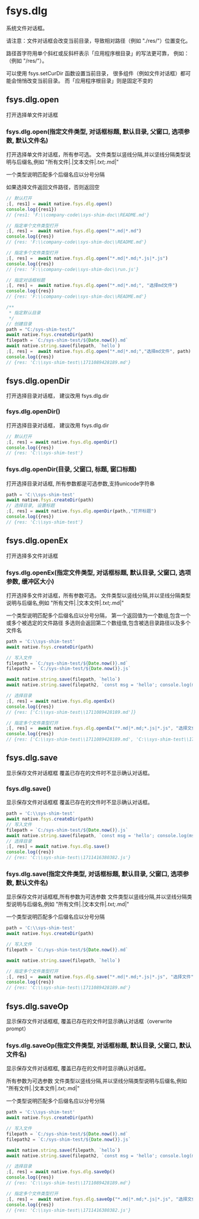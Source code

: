 # fsys.dlg

系统文件对话框。 

请注意：文件对话框会改变当前目录，导致相对路径（例如 "./res/"）位置变化。

路径首字符用单个斜杠或反斜杆表示「应用程序根目录」的写法更可靠，
例如：（例如 "/res/"）。 

可以使用 fsys.setCurDir 函数设置当前目录，
很多组件（例如文件对话框）都可能会悄悄改变当前目录。
而「应用程序根目录」则是固定不变的

## fsys.dlg.open

打开选择单文件对话框

###  fsys.dlg.open(指定文件类型, 对话框标题, 默认目录, 父窗口, 选项参数, 默认文件名)

打开选择单文件对话框，所有参可选。
 文件类型以竖线分隔,并以坚线分隔类型说明与后缀名,例如
"所有文件|*.*|文本文件|*.txt;*.md|" 

一个类型说明匹配多个后缀名应以分号分隔

如果选择文件返回文件路径，否则返回空

```js
// 默认打开
;[, res1] = await native.fsys.dlg.open()
console.log({res1})
// {res1: 'F:\\company-code\\sys-shim-doc\\README.md'}

// 指定单个文件类型打开
;[, res] =  await native.fsys.dlg.open("*.md|*.md")
console.log({res})
// {res: 'F:\\company-code\\sys-shim-doc\\README.md'}

// 指定多个文件类型打开
;[, res] =  await native.fsys.dlg.open("*.md|*.md;*.js|*.js")
console.log({res})
// {res: 'F:\\company-code\\sys-shim-doc\\run.js'}

// 指定对话框标题
;[, res] =  await native.fsys.dlg.open("*.md|*.md;", "选择md文件")
console.log({res})
// {res: 'F:\\company-code\\sys-shim-doc\\README.md'}

/**
 * 指定默认目录
 */ 
// 创建目录
path = "C:/sys-shim-test/"
await native.fsys.createDir(path)
filepath = `C:/sys-shim-test/${Date.now()}.md`
await native.string.save(filepath, `hello`)
;[, res] =  await native.fsys.dlg.open("*.md|*.md;","选择md文件", path)
console.log({res})
// {res: 'C:\\sys-shim-test\\1711089428189.md'}
```

## fsys.dlg.openDir

打开选择目录对话框，
建议改用 fsys.dlg.dir

### fsys.dlg.openDir()

打开选择目录对话框，
建议改用 fsys.dlg.dir

```js
// 默认打开
;[, res] = await native.fsys.dlg.openDir()
console.log({res})
// {res: 'C:\\sys-shim-test'}
```


### fsys.dlg.openDir(目录, 父窗口, 标题, 窗口标题)

打开选择目录对话框,
所有参数都是可选参数,支持unicode字符串

```js
path = 'C:\\sys-shim-test'
await native.fsys.createDir(path)
// 选择目录, 设置标题
;[, res] = await native.fsys.dlg.openDir(path,,"打开标题")
console.log({res})
// {res: 'C:\\sys-shim-test'}
```

##  fsys.dlg.openEx

打开选择多文件对话框

### fsys.dlg.openEx(指定文件类型, 对话框标题, 默认目录, 父窗口, 选项参数, 缓冲区大小)

打开选择多文件对话框，所有参数可选。
 文件类型以竖线分隔,并以坚线分隔类型说明与后缀名,例如
"所有文件|*.*|文本文件|*.txt;*.md|" 

一个类型说明匹配多个后缀名应以分号分隔，
第一个返回值为一个数组,包含一个或多个被选定的文件路径
多选则会返回第二个数组值,包含被选目录路径以及多个文件名

```js
path = 'C:\\sys-shim-test'
await native.fsys.createDir(path)

// 写入文件
filepath = `C:/sys-shim-test/${Date.now()}.md`
filepath2 = `C:/sys-shim-test/${Date.now()}.js`

await native.string.save(filepath, `hello`)
await native.string.save(filepath2, `const msg = 'hello'; console.log(msg)`)

// 选择目录
;[, res] = await native.fsys.dlg.openEx()
console.log({res})
// {res: ['C:\\sys-shim-test\\1711089428189.md']}

// 指定多个文件类型打开
;[, res] =  await native.fsys.dlg.openEx("*.md|*.md;*.js|*.js", "选择文件", path)
console.log({res})
// {res: ['C:\\sys-shim-test\\1711089428189.md', 'C:\\sys-shim-test\\1711416380382.js']}
```

## fsys.dlg.save

显示保存文件对话框框
覆盖已存在的文件时不显示确认对话框。

### fsys.dlg.save()

显示保存文件对话框框
覆盖已存在的文件时不显示确认对话框。

```js
path = 'C:\\sys-shim-test'
await native.fsys.createDir(path)
// 写入文件
filepath = `C:/sys-shim-test/${Date.now()}.js`
await native.string.save(filepath, `const msg = 'hello'; console.log(msg)`)
// 选择目录
;[, res] = await native.fsys.dlg.save()
console.log({res})
// {res: 'C:\\sys-shim-test\\1711416380382.js'}
```

### fsys.dlg.save(指定文件类型, 对话框标题, 默认目录, 父窗口, 选项参数, 默认文件名)

显示保存文件对话框框,所有参数为可选参数
 文件类型以竖线分隔,并以坚线分隔类型说明与后缀名,例如
"所有文件|*.*|文本文件|*.txt;*.md|" 

一个类型说明匹配多个后缀名应以分号分隔

```js
path = 'C:\\sys-shim-test'
await native.fsys.createDir(path)

// 写入文件
filepath = `C:/sys-shim-test/${Date.now()}.md`

await native.string.save(filepath, `hello`)

// 指定多个文件类型打开
;[, res] =  await native.fsys.dlg.save("*.md|*.md;*.js|*.js", "选择文件", path)
console.log({res})
// {res: 'C:\\sys-shim-test\\1711089428189.md'}
```

## fsys.dlg.saveOp

显示保存文件对话框框,
覆盖已存在的文件时显示确认对话框（overwrite prompt）

### fsys.dlg.saveOp(指定文件类型, 对话框标题, 默认目录, 父窗口, 默认文件名)

显示保存文件对话框框,
覆盖已存在的文件时显示确认对话框。 

所有参数为可选参数
 文件类型以竖线分隔,并以坚线分隔类型说明与后缀名,例如
"所有文件|*.*|文本文件|*.txt;*.md|" 

一个类型说明匹配多个后缀名应以分号分隔

```js
path = 'C:\\sys-shim-test'
await native.fsys.createDir(path)

// 写入文件
filepath = `C:/sys-shim-test/${Date.now()}.md`
filepath2 = `C:/sys-shim-test/${Date.now()}.js`

await native.string.save(filepath, `hello`)
await native.string.save(filepath2, `const msg = 'hello'; console.log(msg)`)

// 选择目录
;[, res] = await native.fsys.dlg.saveOp()
console.log({res})
// {res: 'C:\\sys-shim-test\\1711089428189.md'}

// 指定多个文件类型打开
;[, res] =  await native.fsys.dlg.saveOp("*.md|*.md;*.js|*.js", "选择文件", path)
console.log({res})
// {res: 'C:\\sys-shim-test\\1711416380382.js'}
```


